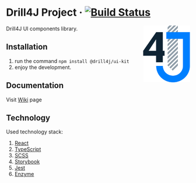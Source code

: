 # Drill4J Project · [![Build Status](https://github.com/Drill4J/ui-kit/workflows/Publish/badge.svg)](https://github.com/Drill4J/ui-kit/actions)

<img src="./logo.svg" alt="Logo" width="128" align="right">

Drill4J UI components library.

## Installation

1.  run the command `npm install @drill4j/ui-kit`
2.  enjoy the development.

## Documentation

Visit [Wiki](https://github.com/Drill4J/ui-kit/wiki) page

## Technology

Used technology stack:

1. [React](https://reactjs.org/)
1. [TypeScript](https://www.typescriptlang.org/)
1. [SCSS](https://sass-scss.ru/)
1. [Storybook](https://storybook.js.org/docs/basics/introduction/)
1. [Jest](https://jestjs.io/docs/en/snapshot-testing)
1. [Enzyme](https://enzymejs.github.io/enzyme/docs/api/)

